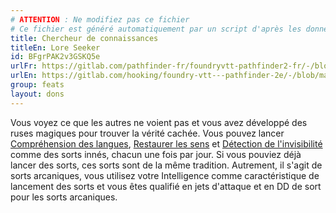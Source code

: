 ```yaml
---
# ATTENTION : Ne modifiez pas ce fichier
# Ce fichier est généré automatiquement par un script d'après les données du module Foundry VTT officiel et de sa traduction
title: Chercheur de connaissances
titleEn: Lore Seeker
id: BFgrPAK2v3GSKQ5e
urlFr: https://gitlab.com/pathfinder-fr/foundryvtt-pathfinder2-fr/-/blob/master/data/feats/BFgrPAK2v3GSKQ5e.htm
urlEn: https://gitlab.com/hooking/foundry-vtt---pathfinder-2e/-/blob/master/packs/data/feats.db/lore-seeker.json
group: feats
layout: dons
---
```

Vous voyez ce que les autres ne voient pas et vous avez développé des ruses magiques pour trouver la vérité cachée. Vous pouvez lancer [Compréhension des langues](../spells/compréhension-des-langues.md), [Restaurer les sens](../spells/restaurer-les-sens.md) et [Détection de l'invisibilité](../spells/détection-de-l-invisibilité.md) comme des sorts innés, chacun une fois par jour. Si vous pouviez déjà lancer des sorts, ces sorts sont de la même tradition. Autrement, il s'agit de sorts arcaniques, vous utilisez votre Intelligence comme caractéristique de lancement des sorts et vous êtes qualifié en jets d'attaque et en DD de sort pour les sorts arcaniques.


